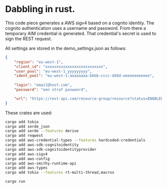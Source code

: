 # Dabbling in rust.

This code piece generates a AWS sigv4 based on a cognito identity.
The cognito authentication uses a username and password.
From there a temporary AIM credential is generated.
That credential's secret is used to sign the REST request.

All settings are stored in the demo_settings.json as follows:

```json
{
    "region": "eu-west-1",
    "client_id": "xxxxxxxxxxxxxxxxxxxxxxxxxx",
    "user_pool": "eu-west-1_yyyyyyyyy",
    "ident_pool": "eu-west-1:aaaaaaaa-bbbb-cccc-dddd-eeeeeeeeeeee",
    
    "login": "email@host.com",
    "password": "een straf paswoord",

    "url": "https://rest-api.com/resource-group/resource?status=ENABLED&limit=99"
}
```

These crates are used:

```bash
cargo add tokio
cargo add serde_json
cargo add serde --features derive
cargo add reqwest
cargo add aws-credential-types --features hardcoded-credentials
cargo add aws-sdk-cognitoidentity
cargo add aws-sdk-cognitoidentityprovider
cargo add aws-sigv4
cargo add aws-config
cargo add aws-smithy-runtime-api
cargo add aws-types
cargo add tokio --features rt-multi-thread,macros

cargo run
```